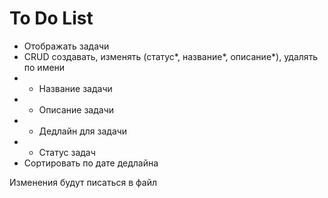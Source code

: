 # To Do List

- Отображать задачи
- CRUD создавать, изменять (статус*, название*, описание*), удалять по имени
- - Название задачи
- - Описание задачи
- - Дедлайн для задачи
- - Статус задач
- Сортировать по дате дедлайна

Изменения будут писаться в файл